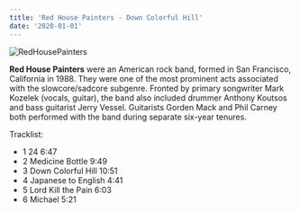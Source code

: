 ```yaml
---
title: 'Red House Painters - Down Colorful Hill'
date: '2020-01-01'
---
```


![RedHousePainters](/images/downcolorful.jpg?raw=true 'Title')

**Red House Painters** were an American rock band, formed in San Francisco, California in 1988. They were one of the most prominent acts associated with the slowcore/sadcore subgenre. Fronted by primary songwriter Mark Kozelek (vocals, guitar), the band also included drummer Anthony Koutsos and bass guitarist Jerry Vessel. Guitarists Gorden Mack and Phil Carney both performed with the band during separate six-year tenures.

Tracklist:

- 1 24 6:47
- 2 Medicine Bottle 9:49
- 3 Down Colorful Hill 10:51
- 4 Japanese to English 4:41
- 5 Lord Kill the Pain 6:03
- 6 Michael 5:21
